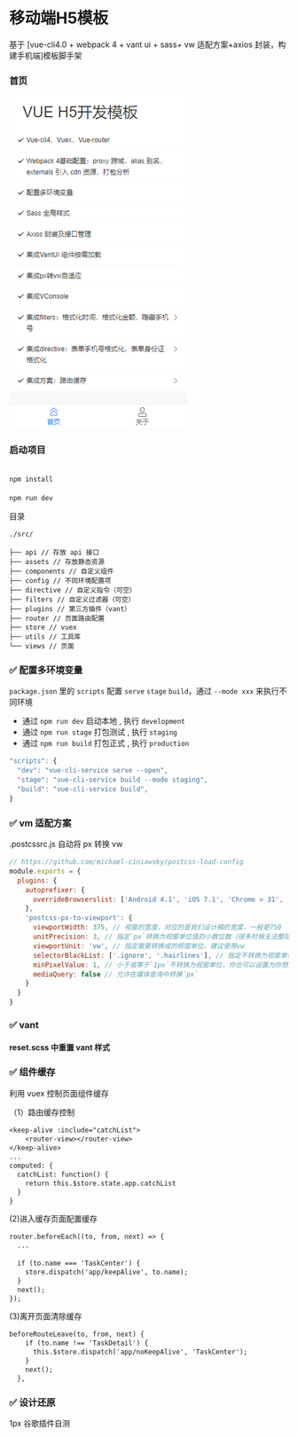 # 移动端H5模板

基于
[vue-cli4.0 + webpack 4 + vant ui + sass+ vw 适配方案+axios 封装，构建手机端]模板脚手架


### 首页
![首页截图](./readme.png)


### 启动项目

```bash

npm install

npm run dev
```

<span id="top">目录</span>

```
./src/

├── api // 存放 api 接口
├── assets // 存放静态资源
├── components // 自定义组件
├── config // 不同环境配置项
├── directive // 自定义指令（可空）
├── filters // 自定义过滤器（可空）
├── plugins // 第三方插件（vant）
├── router // 页面路由配置
├── store // vuex
├── utils // 工具库
└── views // 页面
```

### <span id="env">✅ 配置多环境变量 </span>

`package.json` 里的 `scripts` 配置 `serve` `stage` `build`，通过 `--mode xxx` 来执行不同环境

- 通过 `npm run dev` 启动本地 , 执行 `development`
- 通过 `npm run stage` 打包测试 , 执行 `staging`
- 通过 `npm run build` 打包正式 , 执行 `production`

```javascript
"scripts": {
  "dev": "vue-cli-service serve --open",
  "stage": "vue-cli-service build --mode staging",
  "build": "vue-cli-service build",
}
```

### <span id="vw">✅ vm 适配方案 </span>

.postcssrc.js 自动将 px 转换 vw

```javascript
// https://github.com/michael-ciniawsky/postcss-load-config
module.exports = {
  plugins: {
    autoprefixer: {
      overrideBrowserslist: ['Android 4.1', 'iOS 7.1', 'Chrome > 31', 'ff > 31', 'ie >= 8']
    },
    'postcss-px-to-viewport': {
      viewportWidth: 375, // 视窗的宽度，对应的是我们设计稿的宽度，一般是750
      unitPrecision: 3, // 指定`px`转换为视窗单位值的小数位数（很多时候无法整除）
      viewportUnit: 'vw', // 指定需要转换成的视窗单位，建议使用vw
      selectorBlackList: ['.ignore', '.hairlines'], // 指定不转换为视窗单位的类，可以自定义，可以无限添加,建议定义一至两个通用的类名
      minPixelValue: 1, // 小于或等于`1px`不转换为视窗单位，你也可以设置为你想要的值
      mediaQuery: false // 允许在媒体查询中转换`px`
    }
  }
}
```

### <span id="vw">✅ vant </span>

#### reset.scss 中重置 vant 样式

### <span id="vw">✅ 组件缓存 </span>

利用 vuex 控制页面组件缓存

（1）路由缓存控制

```
<keep-alive :include="catchList">
    <router-view></router-view>
</keep-alive>
...
computed: {
  catchList: function() {
    return this.$store.state.app.catchList
  }
}
```

(2)进入缓存页面配置缓存

```
router.beforeEach((to, from, next) => {
  ...

  if (to.name === 'TaskCenter') {
    store.dispatch('app/keepAlive', to.name);
  }
  next();
});
```

(3)离开页面清除缓存

```
beforeRouteLeave(to, from, next) {
    if (to.name !== 'TaskDetail') {
      this.$store.dispatch('app/noKeepAlive', 'TaskCenter');
    }
    next();
  },
```


### <span id="vw">✅ 设计还原 </span>

1px 谷歌插件自测


